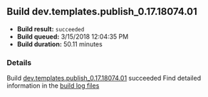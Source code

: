 ## Build dev.templates.publish_0.17.18074.01
- **Build result:** `succeeded`
- **Build queued:** 3/15/2018 12:04:35 PM
- **Build duration:** 50.11 minutes
### Details
Build [dev.templates.publish_0.17.18074.01](https://winappstudio.visualstudio.com/web/build.aspx?pcguid=a4ef43be-68ce-4195-a619-079b4d9834c2&builduri=vstfs%3a%2f%2f%2fBuild%2fBuild%2f25266) succeeded
Find detailed information in the [build log files](https://uwpctdiags.blob.core.windows.net/buildlogs/dev.templates.publish_0.17.18074.01_logs.zip)

